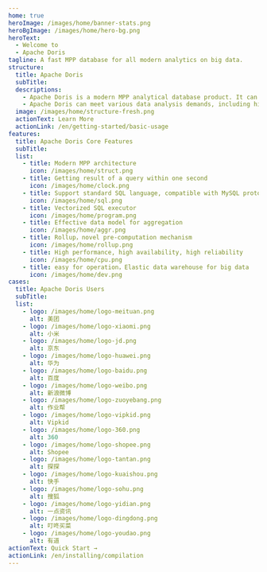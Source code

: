 ```yaml
---
home: true
heroImage: /images/home/banner-stats.png
heroBgImage: /images/home/hero-bg.png
heroText:
  - Welcome to 
  - Apache Doris
tagline: A fast MPP database for all modern analytics on big data.
structure: 
  title: Apache Doris 
  subTitle: 
  descriptions: 
    - Apache Doris is a modern MPP analytical database product. It can provide sub-second queries and efficient real-time data analysis. With it's distributed architecture, up to 10PB level datasets will be well supported and easy to operate.
    - Apache Doris can meet various data analysis demands, including history data reports, real-time data analysis, interactive data analysis, and exploratory data analysis. Make your data analysis easier!
  image: /images/home/structure-fresh.png
  actionText: Learn More
  actionLink: /en/getting-started/basic-usage
features:
  title: Apache Doris Core Features
  subTitle: 
  list: 
    - title: Modern MPP architecture
      icon: /images/home/struct.png
    - title: Getting result of a query within one second
      icon: /images/home/clock.png
    - title: Support standard SQL language, compatible with MySQL protocol
      icon: /images/home/sql.png
    - title: Vectorized SQL executor
      icon: /images/home/program.png
    - title: Effective data model for aggregation
      icon: /images/home/aggr.png
    - title: Rollup，novel pre-computation mechanism
      icon: /images/home/rollup.png
    - title: High performance, high availability, high reliability
      icon: /images/home/cpu.png
    - title: easy for operation，Elastic data warehouse for big data
      icon: /images/home/dev.png
cases:
  title: Apache Doris Users
  subTitle: 
  list:
    - logo: /images/home/logo-meituan.png
      alt: 美团
    - logo: /images/home/logo-xiaomi.png
      alt: 小米
    - logo: /images/home/logo-jd.png
      alt: 京东
    - logo: /images/home/logo-huawei.png
      alt: 华为
    - logo: /images/home/logo-baidu.png
      alt: 百度
    - logo: /images/home/logo-weibo.png
      alt: 新浪微博
    - logo: /images/home/logo-zuoyebang.png
      alt: 作业帮
    - logo: /images/home/logo-vipkid.png
      alt: Vipkid
    - logo: /images/home/logo-360.png
      alt: 360
    - logo: /images/home/logo-shopee.png
      alt: Shopee
    - logo: /images/home/logo-tantan.png
      alt: 探探
    - logo: /images/home/logo-kuaishou.png
      alt: 快手
    - logo: /images/home/logo-sohu.png
      alt: 搜狐
    - logo: /images/home/logo-yidian.png
      alt: 一点资讯
    - logo: /images/home/logo-dingdong.png
      alt: 叮咚买菜
    - logo: /images/home/logo-youdao.png
      alt: 有道
actionText: Quick Start →
actionLink: /en/installing/compilation
---
```

